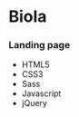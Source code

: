 # Biola
<h3>Landing page</h3>
<ul>
    <li>HTML5</li>
    <li>CSS3</li>
    <li>Sass</li>
    <li>Javascript</li>
    <li>jQuery</li>
</ul>
